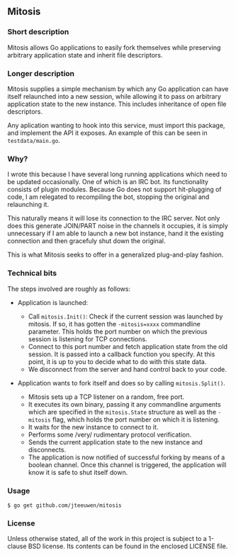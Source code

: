## Mitosis

### Short description

Mitosis allows Go applications to easily fork themselves while preserving
arbitrary application state and inherit file descriptors.


### Longer description

Mitosis supplies a simple mechanism by which any Go application can have
itself relaunched into a new session, while allowing it to pass on arbitrary
application state to the new instance. This includes inheritance of open
file descriptors.

Any aplication wanting to hook into this service, must import this package,
and implement the API it exposes. An example of this can be seen in
`testdata/main.go`.


### Why?

I wrote this because I have several long running applications which need to
be updated occasionally. One of which is an IRC bot. Its functionality consists
of plugin modules. Because Go does not support hit-plugging of code, I am
relegated to recompiling the bot, stopping the original and relaunching it.

This naturally means it will lose its connection to the IRC server. Not only
does this generate JOIN/PART noise in the channels it occupies, it is simply
unnecessary if I am able to launch a new bot instance, hand it the existing
connection and then gracefuly shut down the original.

This is what Mitosis seeks to offer in a generalized plug-and-play fashion.


### Technical bits

The steps involved are roughly as follows:

* Application is launched:
  * Call `mitosis.Init()`: Check if the current session was launched by
    mitosis. If so, it has gotten the `-mitosis=xxxx` commandline parameter.
    This holds the port number on which the previous session is listening for
    TCP connections.
  * Connect to this port number and fetch application state from the old
    session. It is passed into a callback function you specify. At this point,
    it is up to you to decide what to do with this state data.
  * We disconnect from the server and hand control back to your code.

* Application wants to fork itself and does so by calling `mitosis.Split()`.
  * Mitosis sets up a TCP listener on a random, free port.
  * It executes its own binary, passing it any commandline arguments which
    are specified in the `mitosis.State` structure as well as the `-mitosis`
    flag, which holds the port number on which it is listening.
  * It waits for the new instance to connect to it.
  * Performs some /very/ rudimentary protocol verification.
  * Sends the current application state to the new instance and disconnects.
  * The application is now notified of successful forking by means of a
    boolean channel. Once this channel is triggered, the application will know
    it is safe to shut itself down.


### Usage

    $ go get github.com/jteeuwen/mitosis


### License

Unless otherwise stated, all of the work in this project is subject to a
1-clause BSD license. Its contents can be found in the enclosed LICENSE file.

